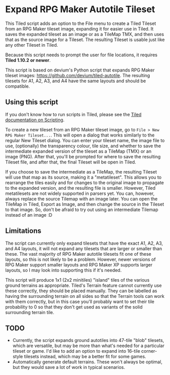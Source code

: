 # Expand RPG Maker Autotile Tileset
This Tiled script adds an option to the File menu to create a Tiled Tileset from an RPG Maker tileset image, expanding it for easier use in Tiled. It saves the expanded tileset as an image or as a TileMap TMX, and then uses that as the source image for a Tileset. The resulting Tileset is usable just like any other Tileset in Tiled.

Because this script needs to prompt the user for file locations, it requires **Tiled 1.10.2 or newer**.

This script is based on devium's Python script that expands RPG Maker tileset images: <https://github.com/devium/tiled-autotile>. The resulting tilesets for A1, A2, A3, and A4 have the same layouts and should be compatible.

## Using this script
If you don't know how to run scripts in Tiled, please see the [Tiled documentation on Scripting](https://doc.mapeditor.org/en/stable/reference/scripting/).

To create a new tileset from an RPG Maker tileset image, go to `File > New RPG Maker Tileset...`. This will open a dialog that works similarly to the regular New Tileset dialog. You can enter your tileset name, the image file to use, (optionally) the transparency colour, tile size, and whether to save the intermediate expanded version of the tileset as a TileMap (TMX) or an image (PNG). After that, you'll be prompted for where to save the resulting Tileset file, and after that, the final Tileset will be open in Tiled.

If you choose to save the intermediate as a TileMap, the resulting Tileset will use that map as its source, making it a "metatileset". This allows you to rearrange the tiles easily and for changes to the original image to propagate to the expanded version, and the resulting file is smaller. However, Tiled metatilesets are not widely supported in parsers yet. You can, however, always replace the source Tilemap with an image later. You can open the TileMap in Tiled, Export as Image, and then change the source in the Tileset to that image. So, don't be afraid to try out using an intermediate Tilemap instead of an image :D

## Limitations
The script can currently only expand tilesets that have the exact A1, A2, A3, and A4 layouts, it will not expand any tilesets that are larger or smaller than these. The vast majority of RPG Maker autotile tilesets fit one of these layouts, so this is not likely to be a problem. However, newer versions of RPG Maker support smaller layouts and RPG Maker XP supports larger layouts, so I may look into supporting this if it's needed.

This script will produce 1x1 (2x2 minitiles) "island" tiles of the various ground terrains as appropriate. Tiled's Terrain feature cannot currently use these correctly, they should be placed manually. They can be labelled as having the surrounding terrain on all sides so that the Terrain tools can work with them correctly, but in this case you'll probably want to set their tile probability to 0 so that they don't get used as variants of the solid surrounding terrain tile.

## TODO
- Currently, the script expands ground autotiles into 47-tile "blob" tilesets, which are versatile, but may be more than what's needed for a particular tileset or game. I'd like to add an option to expand into 16-tile corner-style tilesets instead, which may be a better fit for some games.
- Automatically generate default terrains. These won't always be optimal, but they would save a lot of work in typical scenarios.
